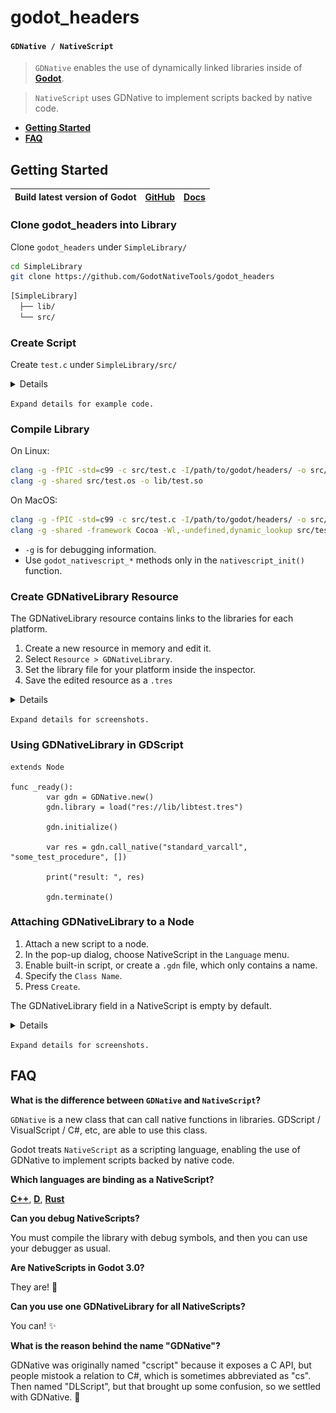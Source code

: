 # godot_headers
#### `GDNative / NativeScript`

> `GDNative` enables the use of dynamically linked libraries inside of [**Godot**](https://github.com/godotengine/godot).

> `NativeScript` uses GDNative to implement scripts backed by native code.

-   [**Getting Started**](#getting-started)
-   [**FAQ**](#faq)

## Getting Started

| **Build latest version of Godot** | [**GitHub**](https://github.com/godotengine/godot) | [**Docs**](https://godot.readthedocs.io/en/latest/development/compiling/index.html) |
| --- | --- | --- |

### Clone godot_headers into Library

Clone `godot_headers` under `SimpleLibrary/`

```bash
cd SimpleLibrary
git clone https://github.com/GodotNativeTools/godot_headers
```
```bash
[SimpleLibrary]
  ├── lib/
  └── src/
```

### Create Script

Create `test.c` under `SimpleLibrary/src/`

<details>

```c
#include <gdnative/gdnative.h>
#include <nativescript/godot_nativescript.h>

#include <stdio.h>

void *test_constructor(godot_object *obj, void *method_data) {
        printf("test.constructor()\n");
        return 0;
}

void test_destructor(godot_object *obj, void *method_data, void *user_data) {
        printf("test.destructor()\n");
}

/** func _ready() **/
godot_variant test_ready(godot_object *obj, void *method_data, void *user_data, int num_args, godot_variant **args) {
        godot_variant ret;
        godot_variant_new_nil(&ret);

        printf("_ready()\n");

        return ret;
}

/** Library entry point **/
void GDN_EXPORT godot_gdnative_init(godot_gdnative_init_options *o) {
}

/** Library de-initialization **/
void GDN_EXPORT godot_gdnative_terminate(godot_gdnative_terminate_options *o) {
}

/** Script entry (Registering all the classes and stuff) **/
void GDN_EXPORT godot_nativescript_init(void *desc) {
	printf("nativescript init\n");

	godot_instance_create_func create_func = {
		.create_func = &test_constructor,
                .method_data = 0,
                .free_func   = 0
        };

        godot_instance_destroy_func destroy_func = {
                .destroy_func = &test_destructor,
                .method_data  = 0,
                .free_func    = 0
        };

        godot_nativescript_register_class(desc, "SimpleClass", "Node", create_func, destroy_func);

        {
                godot_instance_method method = {
                        .method = &test_ready,
                        .method_data = 0,
                        .free_func = 0
                };

                godot_method_attributes attr = {
                        .rpc_type = GODOT_METHOD_RPC_MODE_DISABLED
                };

                godot_nativescript_register_method(desc, "SimpleClass", "_ready", attr, method);
        }
}

godot_variant GDN_EXPORT some_test_procedure(void *data, godot_array *args) {
        godot_variant ret;
        godot_variant_new_int(&ret, 42);

        godot_string s;
        godot_string_new_unicode_data(&s, L"Hello World", 11);
        godot_print(&s);

        godot_string_destroy(&s);

        return ret;
}
```

</details>

`Expand details for example code.`

### Compile Library

On Linux:

```bash
clang -g -fPIC -std=c99 -c src/test.c -I/path/to/godot/headers/ -o src/test.os
clang -g -shared src/test.os -o lib/test.so
```

On MacOS:

```bash
clang -g -fPIC -std=c99 -c src/test.c -I/path/to/godot/headers/ -o src/test.os
clang -g -shared -framework Cocoa -Wl,-undefined,dynamic_lookup src/test.os -o lib/test.dylib
```

- `-g` is for debugging information.
- Use `godot_nativescript_*` methods only in the `nativescript_init()` function.

### Create GDNativeLibrary Resource
The GDNativeLibrary resource contains links to the libraries for each platform.

1. Create a new resource in memory and edit it.
1. Select `Resource > GDNativeLibrary`.
1. Set the library file for your platform inside the inspector.
1. Save the edited resource as a `.tres`

<details>

![](images/faq/dllibrary_create_new_resource.png?raw=true)

![](images/faq/dllibrary_create_new_dllibrary.png?raw=true)

![](images/faq/dllibrary_save_as_resource.png?raw=true)

*Note*: Remember to save `GDNativeLibrary` as `.gdnlib`

</details>

`Expand details for screenshots.`

### Using GDNativeLibrary in GDScript

```gdscript
extends Node

func _ready():
        var gdn = GDNative.new()
        gdn.library = load("res://lib/libtest.tres")

        gdn.initialize()

        var res = gdn.call_native("standard_varcall", "some_test_procedure", [])

        print("result: ", res)

        gdn.terminate()
```

### Attaching GDNativeLibrary to a Node

1. Attach a new script to a node.
1. In the pop-up dialog, choose NativeScript in the `Language` menu.
1. Enable built-in script, or create a `.gdn` file, which only contains a name.
1. Specify the `Class Name`.
1. Press `Create`.

The GDNativeLibrary field in a NativeScript is empty by default.


<details>

![](images/faq/create_dlscript.png?raw=true)

![](images/faq/set_script_dllibrary.png?raw=true)

</details>

`Expand details for screenshots.`

## FAQ

**What is the difference between `GDNative` and `NativeScript`?**

`GDNative` is a new class that can call native functions in libraries.
GDScript / VisualScript / C#, etc, are able to use this class.

Godot treats `NativeScript` as a scripting language, enabling the
use of GDNative to implement scripts backed by native code.

**Which languages are binding as a NativeScript?**

[**C++**](https://github.com/GodotNativeTools/cpp_bindings),
[**D**](https://github.com/GodotNativeTools/d_bindings),
[**Rust**](https://github.com/GodotNativeTools/godot-rust)

**Can you debug NativeScripts?**

You must compile the library with debug
symbols, and then you can use your debugger as usual.

**Are NativeScripts in Godot 3.0?**

They are! 🎉

**Can you use one GDNativeLibrary for all NativeScripts?**

You can! ✨

**What is the reason behind the name "GDNative"?**

GDNative was originally named "cscript" because it exposes a C API, but people
mistook a relation to C#, which is sometimes abbreviated as "cs". Then named "DLScript", but that brought up some confusion, so we settled with
GDNative. 📖
